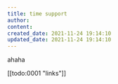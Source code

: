 ```yaml
---
title: time support
author:
content:
created_date: 2021-11-24 19:14:10
updated_date: 2021-11-24 19:14:10
---
```


ahaha

[[todo:0001 "links"]]

